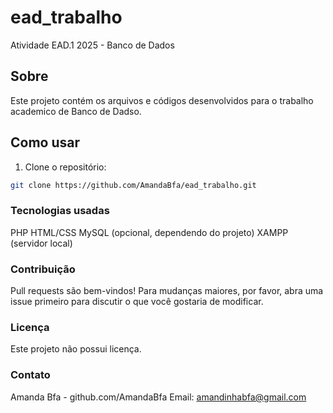 # ead_trabalho

Atividade EAD.1 2025 - Banco de Dados

## Sobre

Este projeto contém os arquivos e códigos desenvolvidos para o trabalho academico de Banco de Dadso.

## Como usar

1. Clone o repositório:

```bash
git clone https://github.com/AmandaBfa/ead_trabalho.git
```

### Tecnologias usadas

PHP
HTML/CSS
MySQL (opcional, dependendo do projeto)
XAMPP (servidor local)

### Contribuição

Pull requests são bem-vindos! Para mudanças maiores, por favor, abra uma issue primeiro para discutir o que você gostaria de modificar.

### Licença

Este projeto não possui licença.

### Contato

Amanda Bfa - github.com/AmandaBfa
Email: amandinhabfa@gmail.com
